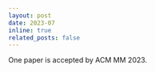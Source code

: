 ```yaml
---
layout: post
date: 2023-07
inline: true
related_posts: false
---
```


One paper is accepted by ACM MM 2023.
